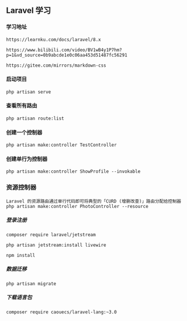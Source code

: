 ## Laravel 学习

#### 学习地址
```text
https://learnku.com/docs/laravel/8.x

https://www.bilibili.com/video/BV1wB4y1P7hm?p=1&vd_source=0b9abcde1e0c06aa453d51487fc56291

https://gitee.com/mirrors/markdown-css
```

#### 启动项目
```text
php artisan serve
```

#### 查看所有路由
```text
php artisan route:list
```

#### 创建一个控制器
```text
php artisan make:controller TestController
```

#### 创建单行为控制器
```text
php artisan make:controller ShowProfile --invokable
```

### 资源控制器
```text
Laravel 的资源路由通过单行代码即可将典型的「CURD (增删改查)」路由分配给控制器
php artisan make:controller PhotoController --resource
```

##### 登录注册
```text
composer require laravel/jetstream

php artisan jetstream:install livewire

npm install
```

##### 数据迁移
```text
php artisan migrate
```

##### 下载语言包
```text
composer require caouecs/laravel-lang:~3.0
```

